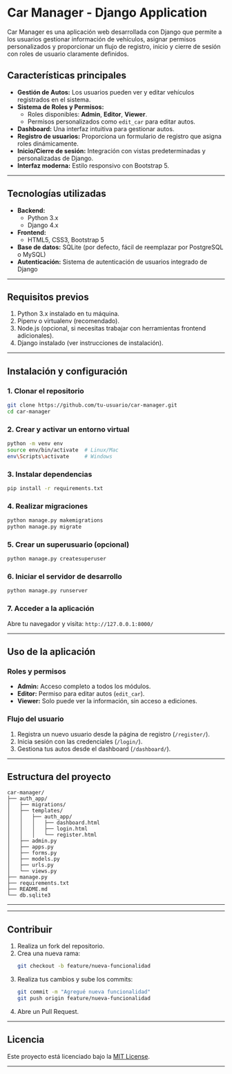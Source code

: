 # **Car Manager - Django Application**

Car Manager es una aplicación web desarrollada con Django que permite a los usuarios gestionar información de vehículos, asignar permisos personalizados y proporcionar un flujo de registro, inicio y cierre de sesión con roles de usuario claramente definidos.

## **Características principales**
- **Gestión de Autos:** Los usuarios pueden ver y editar vehículos registrados en el sistema.
- **Sistema de Roles y Permisos:**
  - Roles disponibles: **Admin**, **Editor**, **Viewer**.
  - Permisos personalizados como `edit_car` para editar autos.
- **Dashboard:** Una interfaz intuitiva para gestionar autos.
- **Registro de usuarios:** Proporciona un formulario de registro que asigna roles dinámicamente.
- **Inicio/Cierre de sesión:** Integración con vistas predeterminadas y personalizadas de Django.
- **Interfaz moderna:** Estilo responsivo con Bootstrap 5.

---

## **Tecnologías utilizadas**
- **Backend:**
  - Python 3.x
  - Django 4.x
- **Frontend:**
  - HTML5, CSS3, Bootstrap 5
- **Base de datos:** SQLite (por defecto, fácil de reemplazar por PostgreSQL o MySQL)
- **Autenticación:** Sistema de autenticación de usuarios integrado de Django

---

## **Requisitos previos**
1. Python 3.x instalado en tu máquina.
2. Pipenv o virtualenv (recomendado).
3. Node.js (opcional, si necesitas trabajar con herramientas frontend adicionales).
4. Django instalado (ver instrucciones de instalación).

---

## **Instalación y configuración**

### 1. Clonar el repositorio
```bash
git clone https://github.com/tu-usuario/car-manager.git
cd car-manager
```

### 2. Crear y activar un entorno virtual
```bash
python -m venv env
source env/bin/activate  # Linux/Mac
env\Scripts\activate     # Windows
```

### 3. Instalar dependencias
```bash
pip install -r requirements.txt
```

### 4. Realizar migraciones
```bash
python manage.py makemigrations
python manage.py migrate
```

### 5. Crear un superusuario (opcional)
```bash
python manage.py createsuperuser
```

### 6. Iniciar el servidor de desarrollo
```bash
python manage.py runserver
```

### 7. Acceder a la aplicación
Abre tu navegador y visita: `http://127.0.0.1:8000/`

---

## **Uso de la aplicación**

### Roles y permisos
- **Admin:** Acceso completo a todos los módulos.
- **Editor:** Permiso para editar autos (`edit_car`).
- **Viewer:** Solo puede ver la información, sin acceso a ediciones.

### Flujo del usuario
1. Registra un nuevo usuario desde la página de registro (`/register/`).
2. Inicia sesión con las credenciales (`/login/`).
3. Gestiona tus autos desde el dashboard (`/dashboard/`).

---

## **Estructura del proyecto**

```
car-manager/
├── auth_app/
│   ├── migrations/
│   ├── templates/
│   │   ├── auth_app/
│   │   │   ├── dashboard.html
│   │   │   ├── login.html
│   │   │   └── register.html
│   ├── admin.py
│   ├── apps.py
│   ├── forms.py
│   ├── models.py
│   ├── urls.py
│   └── views.py
├── manage.py
├── requirements.txt
├── README.md
└── db.sqlite3
```

---

---

## **Contribuir**

1. Realiza un fork del repositorio.
2. Crea una nueva rama:
   ```bash
   git checkout -b feature/nueva-funcionalidad
   ```
3. Realiza tus cambios y sube los commits:
   ```bash
   git commit -m "Agregué nueva funcionalidad"
   git push origin feature/nueva-funcionalidad
   ```
4. Abre un Pull Request.

---

## **Licencia**
Este proyecto está licenciado bajo la [MIT License](LICENSE).

---
